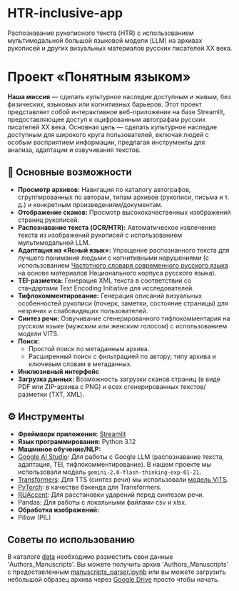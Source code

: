 # HTR-inclusive-app
Распознавание рукописного текста (HTR) с использованием мультимодальной большой языковой модели (LLM) на архивах рукописей и других визуальных материалов русских писателей XX века.

# Проект «Понятным языком»
**Наша миссия** — сделать культурное наследие доступным и живым, без физических, языковых или когнитивных барьеров. Этот проект представляет собой интерактивное веб-приложение на базе Streamlit, предоставляющее доступ к оцифрованным автографам русских писателей XX века. Основная цель — сделать культурное наследие доступным для широкого круга пользователей, включая людей с особым восприятием информации, предлагая инструменты для анализа, адаптации и озвучивания текстов.


## 🌟 Основные возможности

* **Просмотр архивов:** Навигация по каталогу автографов, сгруппированных по авторам, типам архивов (рукописи, письма и т. д.) и конкретным произведениям/документам.
* **Отображение сканов:** Просмотр высококачественных изображений страниц рукописей.
* **Распознавание текста (OCR/HTR):** Автоматическое извлечение текста из изображений рукописей с использованием мультимодальной LLM.
* **Адаптация на «Ясный язык»:** Упрощение распознанного текста для лучшего понимания людьми с когнитивными нарушениями (с использованием [Частотного словаря современного русского языка](http://dict.ruslang.ru/freq.php?act=show&dic=freq_freq&title=%D7%E0%F1%F2%EE%F2%ED%FB%E9%20%F1%EF%E8%F1%EE%EA%20%EB%E5%EC%EC) на основе материалов Национального корпуса русского языка).
* **TEI-разметка:** Генерация XML текста в соответствии со стандартами Text Encoding Initiative для исследователей.
* **Тифлокомментирование:** Генерация описаний визуальных особенностей рукописи (почерк, заметки, состояние страницы) для незрячих и слабовидящих пользователей.
* **Синтез речи:** Озвучивание сгенерированного тифлокомментария на русском языке (мужским или женским голосом) с использованием модели VITS.
* **Поиск:**
    * Простой поиск по метаданным архива.
    * Расширенный поиск с фильтрацией по автору, типу архива и ключевым словам в метаданных.
* **Инклюзивный интерфейс** 
* **Загрузка данных:** Возможность загрузки сканов страниц (в виде PDF или ZIP-архива с PNG) и всех сгенерированных текстов/разметки (TXT, XML).


## ⚙️ Инструменты

* **Фреймворк приложения:** [Streamlit](https://streamlit.io/)
* **Язык программирования:** Python 3.12
* **Машинное обучение/NLP:**
* [Google AI Studio](https://ai.google.dev/gemini-api/docs): Для работы с Google LLM (распознавание текста, адаптация, TEI, тифлокомментирование). В нашем проекте мы использовали модель `gemini-2.0-flash-thinking-exp-01-21`.
* [Transformers](https://huggingface.co/models): Для TTS (синтез речи) мы использовали [модель VITS](https://huggingface.co/utrobinmv/tts_ru_free_hf_vits_low_multispeaker).
* [PyTorch](https://pytorch.org/): в качестве бэкенда для Transformers.
* [RUAccent](https://github.com/Den4ikAI/ruaccent): Для расстановки ударений перед синтезом речи.
* Pandas: Для работы с локальными файлами csv и xlsx.
* **Обработка изображений:**
* Pillow (PIL)


## Советы по использованию
В каталоге [data](/data) необходимо разместить свои данные 'Authors_Manuscripts'.
Вы можете получить архив 'Authors_Manuscripts' с предоставленным [manuscripts_parser.ipynb](/data/manuscripts_parser.ipynb) или вы можете загрузить небольшой образец архива через [Google Drive](https://drive.google.com/uc?export=download&id=1ZW4TRvfuRm8heBQACvqTkWnz5LTx6Oba) просто чтобы начать.
